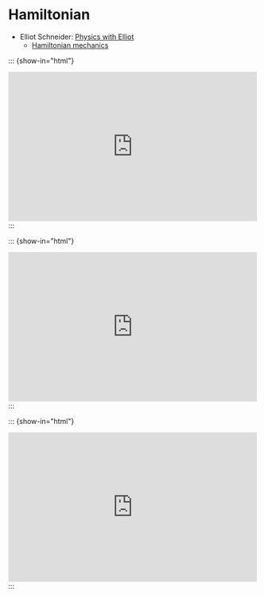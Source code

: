 # Hamiltonian

- Elliot Schneider: [Physics with Elliot](https://www.youtube.com/@PhysicswithElliot/playlists)
  - [Hamiltonian mechanics](https://www.youtube.com/playlist?list=PL-IZN8QRUw-zBECgfYLuDQ3qkWsXWAGhM)
  
::: {show-in="html"}
<iframe width=500 height=300 frameborder="0" allowfullscreen src="https://www.youtube.com/embed/Nd4b0_vJZUk"></iframe>
:::

::: {show-in="html"}
<iframe width=500 height=300 frameborder="0" allowfullscreen src="https://www.youtube.com/embed/uncm8DChdhc"></iframe>
:::

::: {show-in="html"}
<iframe width=500 height=300 frameborder="0" allowfullscreen src="https://www.youtube.com/embed/_lz1VfI6Wxk"></iframe>
:::

